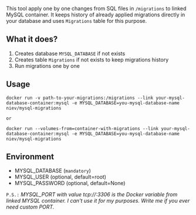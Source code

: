 This tool apply one by one changes from SQL files in `/migrations` to linked MySQL container.
It keeps history of already applied migrations directly in your database and uses `Migrations` table for this purpose.


What it does?
---
1. Creates database `MYSQL_DATABASE` if not exists
2. Creates table `Migrations` if not exists to keep migrations history
3. Run migrations one by one


Usage
---
    docker run -v path-to-your-migrations:/migrations --link your-mysql-database-container:mysql -e MYSQL_DATABASE=you-mysql-database-name niev/mysql-migrations

`or`

    docker run --volumes-from=container-with-migrations --link your-mysql-database-container:mysql -e MYSQL_DATABASE=you-mysql-database-name niev/mysql-migrations


Environment
---
* MYSQL_DATABASE (`mandatory`)
* MYSQL_USER     (optional, default=root)
* MYSQL_PASSWORD (optional, default=None)

`P.S.:` *MYSQL_PORT with value tcp://<ip>:3306 is the Docker variable from linked MYSQL container. I can't use it for my purposes. Write me if you ever need custom PORT.*
